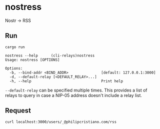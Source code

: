 # nostress
Nostr -> RSS

## Run

`cargo run`

```
nostress --help      (cli-relays)nostress
Usage: nostress [OPTIONS]

Options:
  -b, --bind-addr <BIND_ADDR>               [default: 127.0.0.1:3000]
  -d, --default-relay [<DEFAULT_RELAY>...]
  -h, --help                                Print help
```

`--default-relay` can be specified multiple times. This provides a list of relays to query in case a NIP-05 address doesn't include a relay list.

## Request

`curl localhost:3000/users/_@philipcristiano.com/rss`
